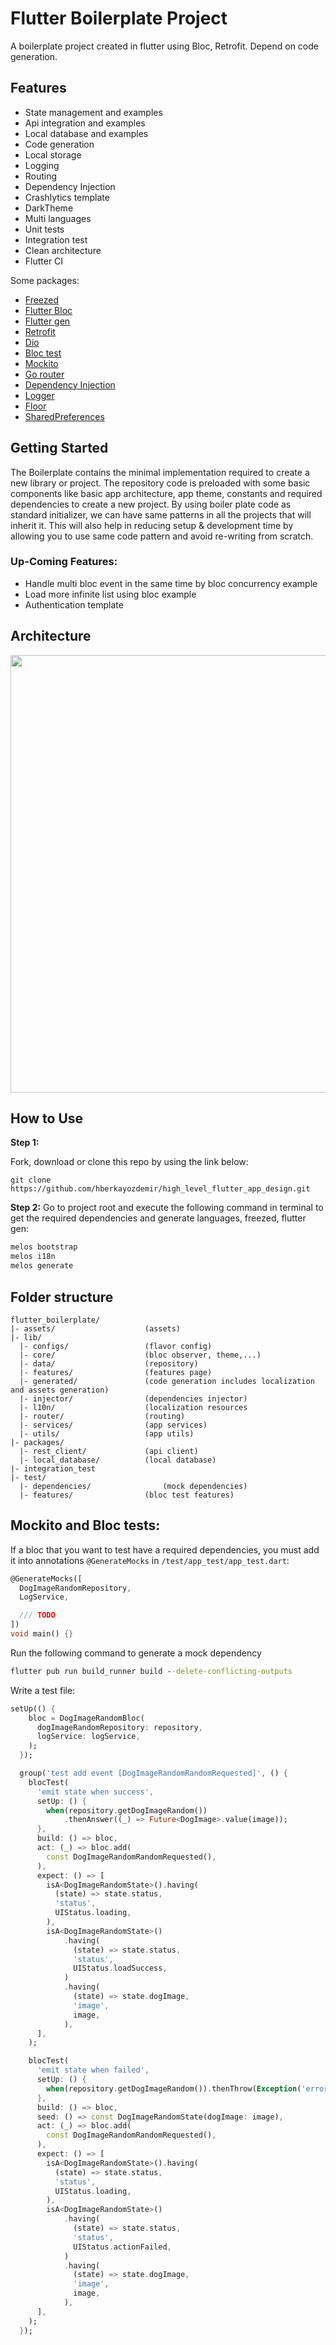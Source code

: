 # Flutter Boilerplate Project

A boilerplate project created in flutter using Bloc, Retrofit. Depend on code generation.

## Features

- State management and examples
- Api integration and examples
- Local database and examples
- Code generation
- Local storage
- Logging
- Routing
- Dependency Injection
- Crashlytics template
- DarkTheme
- Multi languages
- Unit tests
- Integration test
- Clean architecture
- Flutter CI

Some packages:

- [Freezed](https://pub.dev/packages/freezed)
- [Flutter Bloc](https://pub.dev/packages/flutter_bloc)
- [Flutter gen](https://pub.dev/packages/flutter_gen)
- [Retrofit](https://pub.dev/packages/retrofit)
- [Dio](https://pub.dev/packages/retrofit)
- [Bloc test](https://pub.dev/packages/bloc_test)
- [Mockito](https://pub.dev/packages/mockito)
- [Go router](https://pub.dev/packages/go_router)
- [Dependency Injection](https://github.com/fluttercommunity/get_it)
- [Logger](https://pub.dev/packages/logger)
- [Floor](https://pub.dev/packages/floor)
- [SharedPreferences](https://pub.dev/packages/shared_preferences)

## Getting Started

The Boilerplate contains the minimal implementation required to create a new library or project. The repository code is preloaded with some basic components like basic app architecture, app theme, constants and required dependencies to create a new project. By using boiler plate code as standard initializer, we can have same patterns in all the projects that will inherit it. This will also help in reducing setup & development time by allowing you to use same code pattern and avoid re-writing from scratch.

### Up-Coming Features:

- Handle multi bloc event in the same time by bloc concurrency example
- Load more infinite list using bloc example
- Authentication template

## Architecture

<img src="https://raw.githubusercontent.com/zeref278/flutter_boilerplate/main/readme_attach/architecture.png" width="700"/>

## How to Use

**Step 1:**

Fork, download or clone this repo by using the link below:

```
git clone https://github.com/hberkayozdemir/high_level_flutter_app_design.git
```

**Step 2:**
Go to project root and execute the following command in terminal to get the required dependencies and generate languages, freezed, flutter gen:

```cmd
melos bootstrap
melos i18n
melos generate
```

## Folder structure

```
flutter_boilerplate/
|- assets/                    (assets)
|- lib/
  |- configs/                 (flavor config)
  |- core/                    (bloc observer, theme,...)
  |- data/                    (repository)
  |- features/                (features page)
  |- generated/               (code generation includes localization and assets generation)
  |- injector/                (dependencies injector)
  |- l10n/                    (localization resources
  |- router/                  (routing)
  |- services/                (app services)
  |- utils/                   (app utils)
|- packages/
  |- rest_client/             (api client)
  |- local_database/          (local database)
|- integration_test
|- test/
  |- dependencies/                (mock dependencies)
  |- features/                (bloc test features)

```

## Mockito and Bloc tests:

If a bloc that you want to test have a required dependencies, you must add it into annotations `@GenerateMocks` in `/test/app_test/app_test.dart`:

```dart
@GenerateMocks([
  DogImageRandomRepository,
  LogService,

  /// TODO
])
void main() {}
```

Run the following command to generate a mock dependency

```cmd
flutter pub run build_runner build --delete-conflicting-outputs
```

Write a test file:

```dart
setUp(() {
    bloc = DogImageRandomBloc(
      dogImageRandomRepository: repository,
      logService: logService,
    );
  });

  group('test add event [DogImageRandomRandomRequested]', () {
    blocTest(
      'emit state when success',
      setUp: () {
        when(repository.getDogImageRandom())
            .thenAnswer((_) => Future<DogImage>.value(image));
      },
      build: () => bloc,
      act: (_) => bloc.add(
        const DogImageRandomRandomRequested(),
      ),
      expect: () => [
        isA<DogImageRandomState>().having(
          (state) => state.status,
          'status',
          UIStatus.loading,
        ),
        isA<DogImageRandomState>()
            .having(
              (state) => state.status,
              'status',
              UIStatus.loadSuccess,
            )
            .having(
              (state) => state.dogImage,
              'image',
              image,
            ),
      ],
    );

    blocTest(
      'emit state when failed',
      setUp: () {
        when(repository.getDogImageRandom()).thenThrow(Exception('error'));
      },
      build: () => bloc,
      seed: () => const DogImageRandomState(dogImage: image),
      act: (_) => bloc.add(
        const DogImageRandomRandomRequested(),
      ),
      expect: () => [
        isA<DogImageRandomState>().having(
          (state) => state.status,
          'status',
          UIStatus.loading,
        ),
        isA<DogImageRandomState>()
            .having(
              (state) => state.status,
              'status',
              UIStatus.actionFailed,
            )
            .having(
              (state) => state.dogImage,
              'image',
              image,
            ),
      ],
    );
  });
```
